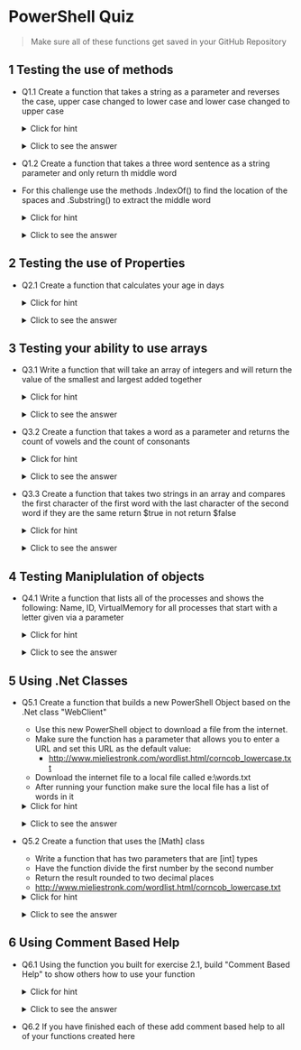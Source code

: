 <!--
    <details><summary>Click for hint</summary><Strong> 

    ``` 
    HINT
    ```
    </Strong></details> 
    <details><summary>Click to see the answer</summary><Strong> 
    
    ```
    ANSWER
    ```
    </Strong></details> 
-->
 
# PowerShell Quiz

  > Make sure all of these functions get saved in your GitHub Repository 

## 1 Testing the use of methods

- Q1.1 Create a function that takes a string as a parameter and reverses the case, upper case changed to lower case and lower case changed to upper case


    <details><summary>Click for hint</summary><Strong> 

    ``` 
    Think about the following:
    - How do I test each character for upper or lower case
    - How do I invert the current case of each character
    - Make sure you enter a string that has upper and lower case to test the function fully
    ```
    </Strong></details> 
    <details><summary>Click to see the answer</summary><Strong> 
    
    ```PowerShell
    function ReverseCase {
      Param ([string]$InitialString)
      [string]$RevCaseString = ''
      0..($InitialString.length - 1) | ForEach-Object {
        if ($InitialString[$_].ToString().ToUpper() -ceq $InitialString[$_].ToString()) {$RevCaseString += $InitialString[$_].ToString().ToLower()}
        else {$RevCaseString += $InitialString[$_].ToString().ToUpper()}
      }
      return $RevCaseString
    }
    ReverseCase -InitialString "tHISiSAsTRING"

    ```
    </Strong></details> 

- Q1.2 Create a function that takes a three word sentence as a string parameter and only return th middle word
- For this challenge use the methods .IndexOf() to find the location of the spaces and .Substring() to extract the middle word 

  <details><summary>Click for hint</summary><Strong> 

  ``` 
  If your parameter value was "Three Blind Mice"
  How can you return just the word "Blind" 
  ```
  </Strong></details> 
  <details><summary>Click to see the answer</summary><Strong> 
    
  ```PowerShell
  function Find-MiddleWord {
    Param ([string]$Sentence = 'Three Blind Mice' )
      
    $IndexMidWord = $Sentence.IndexOf(' ') + 1
    $IndexEndMidWord = $Sentence.IndexOf(' ',$IndexMidWord)
    $WordLength = $IndexEndMidWord - $IndexMidWord
    $MiddleWord = $Sentence.Substring($IndexMidWord,$WordLength)
    Return $MiddleWord
  }
    Find-MiddleWord -Sentence "Three Blind Mice"

  ```
  </Strong></details> 
   
## 2 Testing the use of Properties

- Q2.1 Create a function that calculates your age in days

    <details><summary>Click for hint</summary><Strong> 

    ``` 
    Create a function that:
    - takes your date of bith as a parameter, enter the date like this "15-Sep-1990"
    - convert the date string into a [datetime] object
    - calculate your age
    - convert age into days
    ```
    </Strong></details> 
    <details><summary>Click to see the answer</summary><Strong> 
    
    ```PowerShell
    function Get-AgeInDays {
      Param ([datetime]$DateOfBirth)
      $Now = Get-Date
      $Age = $Now - $DateOfBirth
      return $Age.Days
    }

    Get-AgeInDays -DateOfBirth "15-sep-1990"
    ```
    </Strong></details> 


## 3 Testing your ability to use arrays

- Q3.1 Write a function that will take an array of integers and will return the value of the smallest and largest added together

    <details><summary>Click for hint</summary><Strong> 

    ``` 
    Think about
    - the easiest ways to find the smallest and largest values in the array
    - return the value of the two numbers added together
    ```
    </Strong></details> 
    <details><summary>Click to see the answer</summary><Strong> 
    
    ```PowerShell
    function Get-Smallest {
      Param ([int[]]$IntArray)
      $SortedArray = $IntArray | Sort-Object 
      return ($SortedArray[0] + $SortedArray[-1])
    }

    Get-Smallest -IntArray 45,3,22,12,1,455
    ```
    </Strong></details> 
    
- Q3.2 Create a function that takes a word as a parameter and returns the count of vowels and the count of consonants

    <details><summary>Click for hint</summary><Strong> 

    ``` 
    Consider:
    - How to test if each character is a vowel or a consonant 
    - How to count how many of each exist in the string
    ```
    </Strong></details> 
    <details><summary>Click to see the answer</summary><Strong> 
    
    ```PowerShell
    function ConsonantsVowels {
      Param ([string]$Word)
      $Consonants = 0
      $Vowels = 0
      $ConList = 'b','c','d','f','g','h','j','k','l','m','n','p','q','r','s','t','v','w','x','y','z'
      $VowList = 'a','e','i','o','u'
      $Word.ToCharArray() | ForEach-Object {
        if ($_ -in $VowList) {$Vowels++}
        elseif ($_ -in $ConList) {$Consonants++} 
      }
      return "Consonants = $Consonants, Vowels = $Vowels"
    }

    ConsonantsVowels -Word "Thisisastring"
    ```
    </Strong></details> 
    
- Q3.3 Create a function that takes two strings in an array and compares the first character of the first word with the last character of the second word if they are the same return $true in not return $false

    <details><summary>Click for hint</summary><Strong> 

    ``` 
    Consider:
    - How to get the first and last characters of two words
    - How to compare string values
    - When entering an array of strings for this function use this format 
      - "FirstWord","SecondWord"   NOT "FirstWord,SecondWord"
    ```
    </Strong></details> 
    <details><summary>Click to see the answer</summary><Strong> 
    
    ```PowerShell
    function CompareFirstLast {
      param ([string[]]$TwoWords)
      if ($TwoWords[0][0] -eq $TwoWords[1][-1]) {$Result = $true}
      else {$Result = $false}
      return $Result
    }

    CompareFirstLast -TwoWords bill,lob
    ```
    </Strong></details> 
    
    

## 4 Testing Maniplulation of objects

- Q4.1 Write a function that lists all of the processes and shows the following: Name, ID, VirtualMemory for all processes that start with a letter given via a parameter

    <details><summary>Click for hint</summary><Strong> 

    ``` 
    Think about:
    - what command filters the objects via a condition/test
    - what command restricts which properties will be displayed 
    ```
    </Strong></details> 
    <details><summary>Click to see the answer</summary><Strong> 
    
    ```PowerShell
    function Get-Proc {
      Param ([string]$StartingLetter = 'w')
      $Processes = Get-Process | 
        Where-Object {$_.Name -like "$StartingLetter*"}  |
        Select-Object -Property Name,Id,VirtualMemorySize
      return ($Processes)
    }

    Get-Proc -StartingLetter w    
    ```
    </Strong></details> 
    
## 5 Using .Net Classes

- Q5.1 Create a function that builds a new PowerShell Object based on the .Net class "WebClient" 
  - Use this new PowerShell object to download a file from the internet. 
  - Make sure the function has a parameter that allows you to enter a URL and set this URL as the default value:
    - http://www.mieliestronk.com/wordlist.html/corncob_lowercase.txt 
  - Download the internet file to a local file called e:\words.txt
  - After running your function make sure the local file has a list of words in it

  <details><summary>Click for hint</summary><Strong> 

  ``` 
  Think about:
  - How do we instantiate a .Net WebClient Object in PowerShell
  - What method in the object will help us achieve the desired outcome
  ```
  </Strong></details> 
  <details><summary>Click to see the answer</summary><Strong> 
  
  ```PowerShell
  function Get-WebFile {
    Param ([string]$URL = 'http://www.mieliestronk.com/corncob_lowercase.txt')
    $WebClient = [System.Net.WebClient]::New()
    $WebClient.DownloadFile($URL,'E:\words.txt')
  }

  Get-WebFile
  Get-Content E:\words.txt
  ```
  </Strong></details> 
  
- Q5.2 Create a function that uses the \[Math] class 
  - Write a function that has two parameters that are [int] types 
  - Have the function divide the first number by the second number
  - Return the result rounded to two decimal places
  - http://www.mieliestronk.com/wordlist.html/corncob_lowercase.txt 

  <details><summary>Click for hint</summary><Strong> 

  ``` 
  Think about:
  - How do you get help about .net classes
  - What method in the object will help us achieve the desired outcome
  ```
  </Strong></details> 
  <details><summary>Click to see the answer</summary><Strong> 
  
  ```PowerShell
  function Divide {
    Param (
      [int]$Number1, 
      [int]$Number2
    )
    
    $Result = $Number1 / $Number2
    $Rounded = [math]::Round($Result,2)
    return $Rounded
  }
  
  Divide -Number1 2341 -Number2 113  
  ```
  </Strong></details> 

## 6 Using Comment Based Help

- Q6.1 Using the function you built for exercise 2.1, build "Comment Based Help" to show others how to use your function

    <details><summary>Click for hint</summary><Strong> 

    ``` 
    To understand how to build Comment Based Help run the following command:
    Get-Help About_Comment_Based_Help and read the help page to help you learn how to produce the help content
    Make sure the Help content that you build has the following sections filled in:
    - Synopsis 
    - Description 
    - Parameter 
    - Example
    ```
    </Strong></details> 
    <details><summary>Click to see the answer</summary><Strong> 
    
    ```PowerShell
    function Get-AgeInDays { 
      <#
        .Synopsis
           Takes your birthdate and calculates your age in days
        .DESCRIPTION
           This script accepts a parameter as a datetime object and using the current date
           calculates how old you are in days
        .EXAMPLE
           Get-AgeInDays -DateOfBirth '20-Jun-1979'
        .Parameter DateOfBirth
           This must be your date of birth entered in this format '20-Jun-1979' it will then use
           this date to discover how old you are in days 
      #>
      Param ([datetime]$DateOfBirth)
      $Now = Get-Date
      $Age = $Now - $DateOfBirth
      return $Age.Days
    }
    
    # Now to test the help
    Get-Help -Full Get-AgeInDays 
    ```
    </Strong></details>
    
- Q6.2 If you have finished each of these add comment based help to all of your functions created here    
